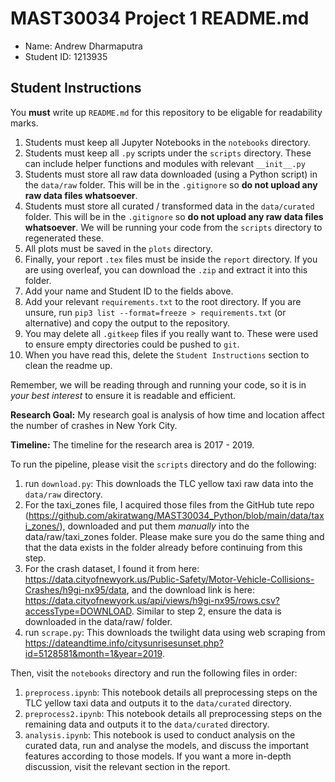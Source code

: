 # MAST30034 Project 1 README.md
- Name: Andrew Dharmaputra
- Student ID: 1213935

## Student Instructions
You **must** write up `README.md` for this repository to be eligable for readability marks.

1. Students must keep all Jupyter Notebooks in the `notebooks` directory.
2. Students must keep all `.py` scripts under the `scripts` directory. These can include helper functions and modules with relevant `__init__.py`
3. Students must store all raw data downloaded (using a Python script) in the `data/raw` folder. This will be in the `.gitignore` so **do not upload any raw data files whatsoever**.
4. Students must store all curated / transformed data in the `data/curated` folder. This will be in the `.gitignore` so **do not upload any raw data files whatsoever**. We will be running your code from the `scripts` directory to regenerated these.
5. All plots must be saved in the `plots` directory.
6. Finally, your report `.tex` files must be inside the `report` directory. If you are using overleaf, you can download the `.zip` and extract it into this folder.
7. Add your name and Student ID to the fields above.
8. Add your relevant `requirements.txt` to the root directory. If you are unsure, run `pip3 list --format=freeze > requirements.txt` (or alternative) and copy the output to the repository.
9. You may delete all `.gitkeep` files if you really want to. These were used to ensure empty directories could be pushed to `git`.
10. When you have read this, delete the `Student Instructions` section to clean the readme up.

Remember, we will be reading through and running your code, so it is in _your best interest_ to ensure it is readable and efficient.


**Research Goal:** My research goal is analysis of how time and location affect the number of crashes in New York City.

**Timeline:** The timeline for the research area is 2017 - 2019.

To run the pipeline, please visit the `scripts` directory and do the following:
1. run `download.py`: This downloads the TLC yellow taxi raw data into the `data/raw` directory.
2. For the taxi_zones file, I acquired those files from the GitHub tute repo (https://github.com/akiratwang/MAST30034_Python/blob/main/data/taxi_zones/), downloaded and put them *manually* into the data/raw/taxi_zones folder. Please make sure you do the same thing and that the data exists in the folder already before continuing from this step.
3. For the crash dataset, I found it from here: https://data.cityofnewyork.us/Public-Safety/Motor-Vehicle-Collisions-Crashes/h9gi-nx95/data, and the download link is here: https://data.cityofnewyork.us/api/views/h9gi-nx95/rows.csv?accessType=DOWNLOAD. Similar to step 2, ensure the data is downloaded in the data/raw/ folder.
4. run `scrape.py`: This downloads the twilight data using web scraping from https://dateandtime.info/citysunrisesunset.php?id=5128581&month=1&year=2019.

Then, visit the `notebooks` directory and run the following files in order:
1. `preprocess.ipynb`: This notebook details all preprocessing steps on the TLC yellow taxi data and outputs it to the `data/curated` directory.
2. `preprocess2.ipynb`: This notebook details all preprocessing steps on the remaining data and outputs it to the `data/curated` directory.
3. `analysis.ipynb`: This notebook is used to conduct analysis on the curated data, run and analyse the models, and discuss the important features according to those models. If you want a more in-depth discussion, visit the relevant section in the report.

